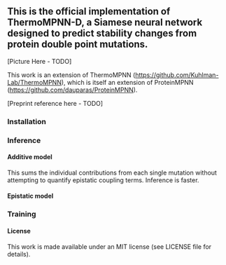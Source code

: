 ## This is the official implementation of ThermoMPNN-D, a Siamese neural network designed to predict stability changes from protein double point mutations.

[Picture Here - TODO]

This work is an extension of ThermoMPNN (https://github.com/Kuhlman-Lab/ThermoMPNN), which is itself an extension of ProteinMPNN (https://github.com/dauparas/ProteinMPNN).

[Preprint reference here - TODO]

### Installation


### Inference


#### Additive model
This sums the individual contributions from each single mutation without attempting to quantify epistatic coupling terms. Inference is faster.

#### Epistatic model


### Training


#### License

This work is made available under an MIT license (see LICENSE file for details).

